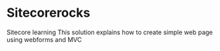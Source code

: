 # Sitecorerocks
Sitecore learning
This solution explains how to create simple web page using webforms and MVC
